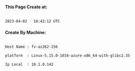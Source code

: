 
   
#### This Page Create at:

```bash

2023-04-02 - 18:42:12 UTC

```

#### Create By Machine:

```bash

Host Name : fv-az262-156

platform  : Linux-5.15.0-1034-azure-x86_64-with-glibc2.35

Ip Local  : 10.1.0.142

```


